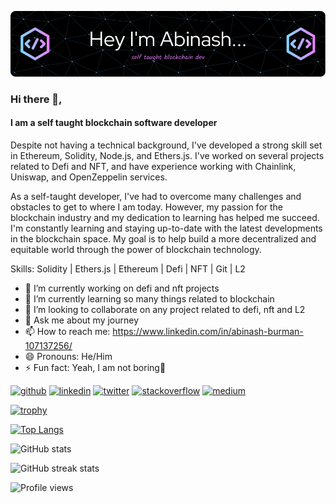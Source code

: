 ![github](./profile.png)
### Hi there 👋, 
#### I am a self taught blockchain software developer
Despite not having a technical background, I've developed a strong skill set in Ethereum, Solidity, Node.js, and Ethers.js. I've worked on several projects related to Defi and NFT, and have experience working with Chainlink, Uniswap, and OpenZeppelin services.

As a self-taught developer, I've had to overcome many challenges and obstacles to get to where I am today. However, my passion for the blockchain industry and my dedication to learning has helped me succeed. I'm constantly learning and staying up-to-date with the latest developments in the blockchain space. My goal is to help build a more decentralized and equitable world through the power of blockchain technology.



Skills: Solidity | Ethers.js | Ethereum | Defi | NFT | Git | L2

- 🔭 I’m currently working on defi and nft projects 
- 🌱 I’m currently learning so many things related to blockchain 
- 👯 I’m looking to collaborate on any project related to defi, nft and L2 
- 💬 Ask me about my journey 
- 📫 How to reach me: https://www.linkedin.com/in/abinash-burman-107137256/ 
- 😄 Pronouns: He/Him 
- ⚡ Fun fact: Yeah, I am not boring🤗 


[<img src='https://cdn.jsdelivr.net/npm/simple-icons@3.0.1/icons/github.svg' alt='github' height='40'>](https://github.com/itsabinashb)  [<img src='https://cdn.jsdelivr.net/npm/simple-icons@3.0.1/icons/linkedin.svg' alt='linkedin' height='40'>](https://www.linkedin.com/in/abinash-burman-107137256//)  [<img src='https://cdn.jsdelivr.net/npm/simple-icons@3.0.1/icons/twitter.svg' alt='twitter' height='40'>](https://twitter.com/itsabinashb)  [<img src='https://cdn.jsdelivr.net/npm/simple-icons@3.0.1/icons/stackoverflow.svg' alt='stackoverflow' height='40'>](https://stackoverflow.com/users/19199608)  [<img src='https://cdn.jsdelivr.net/npm/simple-icons@3.0.1/icons/medium.svg' alt='medium' height='40'>](https://medium.com/@itsabinashb) 

[![trophy](https://github-profile-trophy.vercel.app/?username=itsabinashb)](https://github.com/ryo-ma/github-profile-trophy)

[![Top Langs](https://github-readme-stats.vercel.app/api/top-langs/?username=itsabinashb)](https://github.com/anuraghazra/github-readme-stats)

![GitHub stats](https://github-readme-stats.vercel.app/api?username=itsabinashb&show_icons=true)  

![GitHub streak stats](https://streak-stats.demolab.com/?user=itsabinashb)  

![Profile views](https://gpvc.arturio.dev/itsabinashb)  
